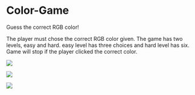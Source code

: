 # Color-Game
Guess the correct RGB color!

The player must chose the correct RGB color given.
The game has two levels, easy and hard.
easy level has three choices and hard level has six.
Game will stop if the player clicked the correct color.

![](images/colorgame1png)

![](images/colorgame2png)

![](images/colorgame3png)
